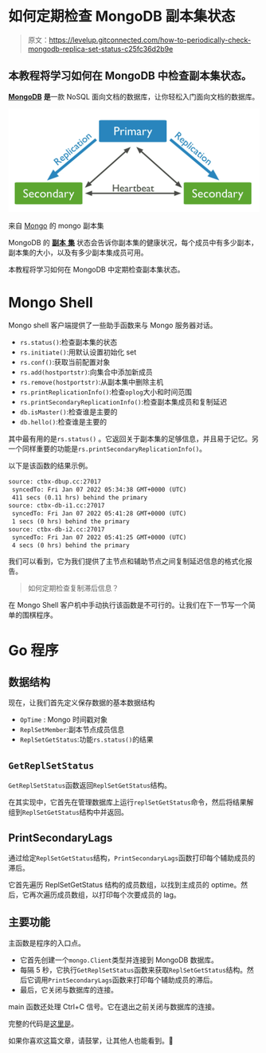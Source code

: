 # 如何定期检查 MongoDB 副本集状态

> 原文：<https://levelup.gitconnected.com/how-to-periodically-check-mongodb-replica-set-status-c25fc36d2b9e>

## 本教程将学习如何在 MongoDB 中检查副本集状态。

[**MongoDB**](https://www.mongodb.com/) **是**一款 NoSQL 面向文档的数据库，让你轻松入门面向文档的数据库。

![](img/7915ba4e1c2f0e4cdb8dcc12090a02de.png)

来自 [Mongo](https://docs.mongodb.com/manual/replication/) 的 mongo 副本集

MongoDB 的 [**副本** **集**](https://docs.mongodb.com/manual/reference/glossary/#std-term-replica-set) 状态会告诉你副本集的健康状况，每个成员中有多少副本，副本集的大小，以及有多少副本集成员可用。

本教程将学习如何在 MongoDB 中定期检查副本集状态。

# Mongo Shell

Mongo shell 客户端提供了一些助手函数来与 Mongo 服务器对话。

*   `rs.status()`:检查副本集的状态
*   `rs.initiate()`:用默认设置初始化 set
*   `rs.conf()`:获取当前配置对象
*   `rs.add(hostportstr)`:向集合中添加新成员
*   `rs.remove(hostportstr)`:从副本集中删除主机
*   `rs.printReplicationInfo()`:检查`oplog`大小和时间范围
*   `rs.printSecondaryReplicationInfo()`:检查副本集成员和复制延迟
*   `db.isMaster()`:检查谁是主要的
*   `db.hello()`:检查谁是主要的

其中最有用的是`rs.status()` 。它返回关于副本集的足够信息，并且易于记忆。另一个同样重要的功能是`rs.printSecondaryReplicationInfo()`。

以下是该函数的结果示例。

```
source: ctbx-dbup.cc:27017
 syncedTo: Fri Jan 07 2022 05:34:38 GMT+0000 (UTC)
 411 secs (0.11 hrs) behind the primary
source: ctbx-db-i1.cc:27017
 syncedTo: Fri Jan 07 2022 05:41:28 GMT+0000 (UTC)
 1 secs (0 hrs) behind the primary
source: ctbx-db-i2.cc:27017
 syncedTo: Fri Jan 07 2022 05:41:25 GMT+0000 (UTC)
 4 secs (0 hrs) behind the primary
```

我们可以看到，它为我们提供了主节点和辅助节点之间复制延迟信息的格式化报告。

> 如何定期检查复制滞后信息？

在 Mongo Shell 客户机中手动执行该函数是不可行的。让我们在下一节写一个简单的围棋程序。

# Go 程序

## 数据结构

现在，让我们首先定义保存数据的基本数据结构

*   `OpTime` : Mongo 时间戳对象
*   `ReplSetMember`:副本节点成员信息
*   `ReplSetGetStatus`:功能`rs.status()`的结果

## `GetReplSetStatus`

`GetReplSetStatus`函数返回`ReplSetGetStatus`结构。

在其实现中，它首先在管理数据库上运行`replSetGetStatus`命令，然后将结果解组到`ReplSetGetStatus`结构中并返回。

## PrintSecondaryLags

通过给定`ReplSetGetStatus`结构，`PrintSecondaryLags`函数打印每个辅助成员的滞后。

它首先遍历 ReplSetGetStatus 结构的成员数组，以找到主成员的 optime。然后，它再次遍历成员数组，以打印每个次要成员的 lag。

## 主要功能

主函数是程序的入口点。

*   它首先创建一个`mongo.Client`类型并连接到 MongoDB 数据库。
*   每隔 5 秒，它执行`GetReplSetStatus`函数来获取`ReplSetGetStatus`结构。然后它调用`PrintSecondaryLags`函数来打印每个辅助成员的滞后。
*   最后，它关闭与数据库的连接。

main 函数还处理 Ctrl+C 信号。它在退出之前关闭与数据库的连接。

完整的代码是[这里是](https://gist.github.com/jerryan999/07c5fa5ad961ada799f4359b0faa6f0f)。

如果你喜欢这篇文章，请鼓掌，让其他人也能看到。💚